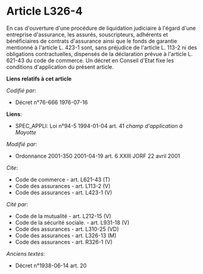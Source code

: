 # Article L326-4

En cas d'ouverture d'une procédure de liquidation judiciaire à l'égard d'une entreprise d'assurance, les assurés,
souscripteurs, adhérents et bénéficiaires de contrats d'assurance ainsi que le fonds de garantie mentionné à l'article L.
423-1 sont, sans préjudice de l'article L. 113-2 ni des obligations contractuelles, dispensés de la déclaration prévue à
l'article L. 621-43 du code de commerce. Un décret en Conseil d'Etat fixe les conditions d'application du présent article.

**Liens relatifs à cet article**

_Codifié par_:

  - Décret n°76-666 1976-07-16

**Liens**:

  - SPEC_APPLI: Loi n°94-5 1994-01-04 art. 41 *champ d'application à Mayotte*

_Modifié par_:

  - Ordonnance 2001-350 2001-04-19 art. 6 XXIII JORF 22 avril 2001

_Cite_:

  - Code de commerce - art. L621-43 (T)
  - Code des assurances - art. L113-2 (V)
  - Code des assurances - art. L423-1 (V)

_Cité par_:

  - Code de la mutualité - art. L212-15 (V)
  - Code de la sécurité sociale. - art. L931-18 (V)
  - Code des assurances - art. L310-25 (VD)
  - Code des assurances - art. L326-13 (M)
  - Code des assurances - art. R326-1 (V)

_Anciens textes_:

  - Décret n°1938-06-14 art. 20
